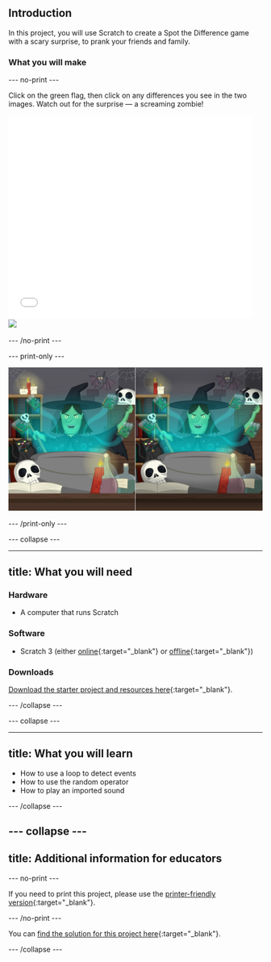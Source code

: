 ## Introduction

In this project, you will use Scratch to create a Spot the Difference game with a scary surprise, to prank your friends and family.

### What you will make

--- no-print ---

Click on the green flag, then click on any differences you see in the two images. Watch out for the surprise — a screaming zombie!

<div class="scratch-preview">
  <iframe allowtransparency="true" width="485" height="402" src="//scratch.mit.edu/projects/embed/301506768/?autostart=false" frameborder="0" scrolling="no"></iframe>
  <img src="images/skiing-final.png">
</div>

--- /no-print ---

--- print-only ---

![complete project](images/spot_the_diff.png)

--- /print-only ---

--- collapse ---

---
title: What you will need
---

### Hardware

+ A computer that runs Scratch

### Software

+ Scratch 3 (either [online](http://rpf.io/scratchon){:target="_blank"} or [offline](http://rpf.io/scratchoff){:target="_blank"})

### Downloads

[Download the starter project and resources here](http://rpf.io/p/en/scary-spot-the-difference-go){:target="_blank"}.

--- /collapse ---

--- collapse ---

---
title: What you will learn
---

+ How to use a loop to detect events
+ How to use the random operator
+ How to play an imported sound

--- /collapse ---

--- collapse ---
---
title: Additional information for educators
---

--- no-print ---

If you need to print this project, please use the [printer-friendly version](https://projects.raspberrypi.org/en/projects/scratch-cat-goes-skiing/print){:target="_blank"}.

--- /no-print ---

You can [find the solution for this project here](http://rpf.io/p/en/scary-spot-the-difference-scratch-get){:target="_blank"}.

--- /collapse ---
